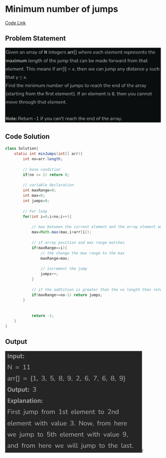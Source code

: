 # Minimum number of jumps

[Code Link](https://www.geeksforgeeks.org/problems/minimum-number-of-jumps-1587115620/1)

## Problem Statement

![Problem Statement](image-7.png)

## Code Solution

```java
class Solution{
    static int minJumps(int[] arr){
        int no=arr.length;

        // base condition
        if(no <= 1) return 0;

        // variable declaration
        int maxRange=0;
        int max=0;
        int jumps=0;

        // For loop
        for(int i=0;i<no;i++){

            // max between the current element and the array element added with the ith index
            max=Math.max(max,i+arr[i]);

            // if array position and max range matches
            if(maxRange==i){
                // the change the max range to the max
                maxRange=max;

                // increment the jump
                jumps++;
            }

            // if the addtition is greater than the no length then return thr jump
            if(maxRange>=no-1) return jumps;
        }


            return -1;
    }
}
```

## Output

![Output](image-8.png)!
